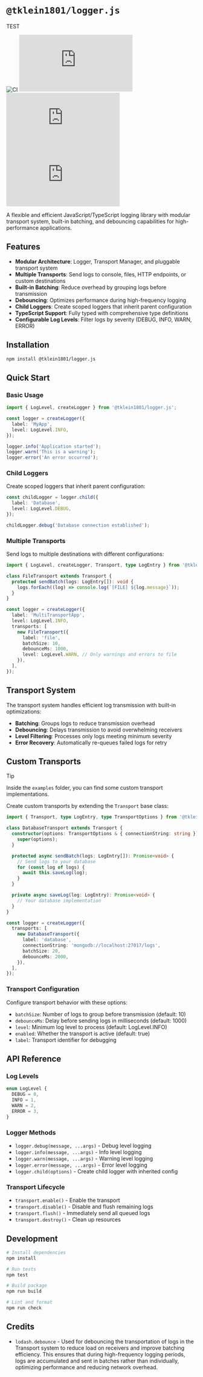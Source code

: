 # `@tklein1801/logger.js`

TEST

![CI](https://ci.tools.tklein.it/api/v1/teams/main/pipelines/logger.js/badge)
![NPM Version](https://img.shields.io/npm/v/%40tklein1801%2Flogger.js)
![NPM License](https://img.shields.io/npm/l/%40tklein1801%2Flogger.js)
![NPM Last Update](https://img.shields.io/npm/last-update/%40tklein1801%2Flogger.js)

A flexible and efficient JavaScript/TypeScript logging library with modular transport system, built-in batching, and debouncing capabilities for high-performance applications.

## Features

- **Modular Architecture**: Logger, Transport Manager, and pluggable transport system
- **Multiple Transports**: Send logs to console, files, HTTP endpoints, or custom destinations
- **Built-in Batching**: Reduce overhead by grouping logs before transmission
- **Debouncing**: Optimizes performance during high-frequency logging
- **Child Loggers**: Create scoped loggers that inherit parent configuration
- **TypeScript Support**: Fully typed with comprehensive type definitions
- **Configurable Log Levels**: Filter logs by severity (DEBUG, INFO, WARN, ERROR)

## Installation

```bash
npm install @tklein1801/logger.js
```

## Quick Start

### Basic Usage

```typescript
import { LogLevel, createLogger } from '@tklein1801/logger.js';

const logger = createLogger({
  label: 'MyApp',
  level: LogLevel.INFO,
});

logger.info('Application started');
logger.warn('This is a warning');
logger.error('An error occurred');
```

### Child Loggers

Create scoped loggers that inherit parent configuration:

```typescript
const childLogger = logger.child({
  label: 'Database',
  level: LogLevel.DEBUG,
});

childLogger.debug('Database connection established');
```

### Multiple Transports

Send logs to multiple destinations with different configurations:

```typescript
import { LogLevel, createLogger, Transport, type LogEntry } from '@tklein1801/logger.js';

class FileTransport extends Transport {
  protected sendBatch(logs: LogEntry[]): void {
    logs.forEach((log) => console.log(`[FILE] ${log.message}`));
  }
}

const logger = createLogger({
  label: 'MultiTransportApp',
  level: LogLevel.INFO,
  transports: [
    new FileTransport({
      label: 'file',
      batchSize: 10,
      debounceMs: 1000,
      level: LogLevel.WARN, // Only warnings and errors to file
    }),
  ],
});
```

## Transport System

The transport system handles efficient log transmission with built-in optimizations:

- **Batching**: Groups logs to reduce transmission overhead
- **Debouncing**: Delays transmission to avoid overwhelming receivers
- **Level Filtering**: Processes only logs meeting minimum severity
- **Error Recovery**: Automatically re-queues failed logs for retry

## Custom Transports

> [!TIP]
> Inside the `examples` folder, you can find some custom transport implementations.

Create custom transports by extending the `Transport` base class:

```typescript
import { Transport, type LogEntry, type TransportOptions } from '@tklein1801/logger.js';

class DatabaseTransport extends Transport {
  constructor(options: TransportOptions & { connectionString: string }) {
    super(options);
  }

  protected async sendBatch(logs: LogEntry[]): Promise<void> {
    // Send logs to your database
    for (const log of logs) {
      await this.saveLog(log);
    }
  }

  private async saveLog(log: LogEntry): Promise<void> {
    // Your database implementation
  }
}

const logger = createLogger({
  transports: [
    new DatabaseTransport({
      label: 'database',
      connectionString: 'mongodb://localhost:27017/logs',
      batchSize: 20,
      debounceMs: 2000,
    }),
  ],
});
```

### Transport Configuration

Configure transport behavior with these options:

- `batchSize`: Number of logs to group before transmission (default: 10)
- `debounceMs`: Delay before sending logs in milliseconds (default: 1000)
- `level`: Minimum log level to process (default: LogLevel.INFO)
- `enabled`: Whether the transport is active (default: true)
- `label`: Transport identifier for debugging

## API Reference

### Log Levels

```typescript
enum LogLevel {
  DEBUG = 0,
  INFO = 1,
  WARN = 2,
  ERROR = 3,
}
```

### Logger Methods

- `logger.debug(message, ...args)` - Debug level logging
- `logger.info(message, ...args)` - Info level logging
- `logger.warn(message, ...args)` - Warning level logging
- `logger.error(message, ...args)` - Error level logging
- `logger.child(options)` - Create child logger with inherited config

### Transport Lifecycle

- `transport.enable()` - Enable the transport
- `transport.disable()` - Disable and flush remaining logs
- `transport.flush()` - Immediately send all queued logs
- `transport.destroy()` - Clean up resources

## Development

```bash
# Install dependencies
npm install

# Run tests
npm test

# Build package
npm run build

# Lint and format
npm run check
```

## Credits

- `lodash.debounce` - Used for debouncing the transportation of logs in the Transport system to reduce load on receivers and improve batching efficiency. This ensures that during high-frequency logging periods, logs are accumulated and sent in batches rather than individually, optimizing performance and reducing network overhead.

